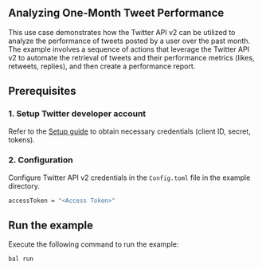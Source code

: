 ## Analyzing One-Month Tweet Performance

This use case demonstrates how the Twitter API v2 can be utilized to analyze the performance of tweets posted by a user over the past month. The example involves a sequence of actions that leverage the Twitter API v2 to automate the retrieval of tweets and their performance metrics (likes, retweets, replies), and then create a performance report.

## Prerequisites

### 1. Setup Twitter developer account

Refer to the [Setup guide](https://central.ballerina.io/ballerinax/twitter/latest#setup-guide) to obtain necessary credentials (client ID, secret, tokens).

### 2. Configuration

Configure Twitter API v2 credentials in the `Config.toml` file in the example directory.

```bash
accessToken = "<Access Token>"
```

## Run the example

Execute the following command to run the example:

```bash
bal run
```
